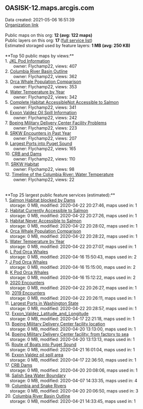 <h2>OASISK-12.maps.arcgis.com</h2> Data created: 2021-05-06 16:51:39 <br /><a target='new' href='https://OASISK-12.maps.arcgis.com'>Organization link</a><br /><br />Public maps on this org: <b>12 (avg: 122 maps)</b><br />Public layers on this org: <b>17 </b>(<a target='new' href='https://services.arcgis.com/5qmQWAuB254fDKnb/ArcGIS/rest/services'>full service list</a>)<br />Estimated storaged used by feature layers: <b>1 MB (avg: 250 KB)</b><br /><br />**Top 50 public maps by views:**<br />  1. <a target='new' href='https://www.arcgis.com/home/item.html?id=da0cbde6175e4a498c513ec0bd8d801a'>JKL Pod Information</a> <br />  &nbsp;&nbsp;&nbsp;&nbsp; &nbsp;&nbsp;owner: Flychamp22, views: 407<br />  2. <a target='new' href='https://www.arcgis.com/home/item.html?id=83585ed2a1fd4eb8bcc22558b2e8b603'>Columbia River Basin Outline</a> <br />  &nbsp;&nbsp;&nbsp;&nbsp; &nbsp;&nbsp;owner: Flychamp22, views: 362<br />  3. <a target='new' href='https://www.arcgis.com/home/item.html?id=7889e9d228a14f9bb39b03fa75a4efa5'>Orca Whale Population Comparison</a> <br />  &nbsp;&nbsp;&nbsp;&nbsp; &nbsp;&nbsp;owner: Flychamp22, views: 353<br />  4. <a target='new' href='https://www.arcgis.com/home/item.html?id=1fba68b8b3d841baad71b037810a8b34'>Water Temperature by Year</a> <br />  &nbsp;&nbsp;&nbsp;&nbsp; &nbsp;&nbsp;owner: Flychamp22, views: 342<br />  5. <a target='new' href='https://www.arcgis.com/home/item.html?id=19c79f6de83f4c8baa4e4355a2441655'>Complete Habitat AccessibleNot Accessible to Salmon</a> <br />  &nbsp;&nbsp;&nbsp;&nbsp; &nbsp;&nbsp;owner: Flychamp22, views: 341<br />  6. <a target='new' href='https://www.arcgis.com/home/item.html?id=c74759d0097f43c8ad8427ce9e35de43'>Exxon Valdez Oil Spill Information</a> <br />  &nbsp;&nbsp;&nbsp;&nbsp; &nbsp;&nbsp;owner: Flychamp22, views: 242<br />  7. <a target='new' href='https://www.arcgis.com/home/item.html?id=e3489fec89c84f6f95db9ad763104590'>Boeing Military Delivery Center Facility Problems</a> <br />  &nbsp;&nbsp;&nbsp;&nbsp; &nbsp;&nbsp;owner: Flychamp22, views: 223<br />  8. <a target='new' href='https://www.arcgis.com/home/item.html?id=1fc71ad491a24e1abcec8c5555e41434'>SRKW Encounters in Past Year</a> <br />  &nbsp;&nbsp;&nbsp;&nbsp; &nbsp;&nbsp;owner: Flychamp22, views: 207<br />  9. <a target='new' href='https://www.arcgis.com/home/item.html?id=f91b4dcb9adb498082fb35d11fab6131'>Largest Ports into Puget Sound</a> <br />  &nbsp;&nbsp;&nbsp;&nbsp; &nbsp;&nbsp;owner: Flychamp22, views: 165<br />  10. <a target='new' href='https://www.arcgis.com/home/item.html?id=6c0d020664a64a58a2f42150f53b5114'>CRB and Dams </a> <br />  &nbsp;&nbsp;&nbsp;&nbsp; &nbsp;&nbsp;owner: Flychamp22, views: 110<br />  11. <a target='new' href='https://www.arcgis.com/home/item.html?id=6bb79631ee3d431c9186696ea89a6b75'>SRKW Habitat</a> <br />  &nbsp;&nbsp;&nbsp;&nbsp; &nbsp;&nbsp;owner: Flychamp22, views: 98<br />  12. <a target='new' href='https://www.arcgis.com/home/item.html?id=d6279cf07498492da66809194eb9874e'>Timeline of the Columbia River: Water Temperature</a> <br />  &nbsp;&nbsp;&nbsp;&nbsp; &nbsp;&nbsp;owner: Flychamp22, views: 22<br /><br /><br />**Top 25 largest public feature services (estimated):**<br /> 1. <a target='new' href='https://www.arcgis.com/home/item.html?id=9b3b10dc58f248559fa8c3f4b890047a'>Salmon Habitat blocked by Dams</a><br /> &nbsp;&nbsp;&nbsp;&nbsp;storage: 0 MB, modified: 2020-04-22 20:27:46, maps used in: 1<br /> 2. <a target='new' href='https://www.arcgis.com/home/item.html?id=c5090f00f3c04eeca42ef4ddfcb16cf5'>Habitat Currently Accessible to Salmon</a><br /> &nbsp;&nbsp;&nbsp;&nbsp;storage: 0 MB, modified: 2020-04-22 20:27:26, maps used in: 1<br /> 3. <a target='new' href='https://www.arcgis.com/home/item.html?id=a547d08fc2324711a4432457f1b2ba0c'>Habitat Never Accessible to Salmon</a><br /> &nbsp;&nbsp;&nbsp;&nbsp;storage: 0 MB, modified: 2020-04-22 20:28:02, maps used in: 1<br /> 4. <a target='new' href='https://www.arcgis.com/home/item.html?id=dd37665d932a4975830940b9e80051d7'>Orca Whale Population Comparison</a><br /> &nbsp;&nbsp;&nbsp;&nbsp;storage: 0 MB, modified: 2020-04-22 20:28:22, maps used in: 1<br /> 5. <a target='new' href='https://www.arcgis.com/home/item.html?id=cb6f3ce0ed0d468384b8ecd69229c8bc'>Water Temperature by Year</a><br /> &nbsp;&nbsp;&nbsp;&nbsp;storage: 0 MB, modified: 2020-04-22 20:27:07, maps used in: 1<br /> 6. <a target='new' href='https://www.arcgis.com/home/item.html?id=45417dcfdc47460b9f61931e1f8d6767'>L Pod Orca Whales</a><br /> &nbsp;&nbsp;&nbsp;&nbsp;storage: 0 MB, modified: 2020-04-16 15:50:43, maps used in: 2<br /> 7. <a target='new' href='https://www.arcgis.com/home/item.html?id=a82a0e3f8ec943ee84209f1ce4873fb7'>J Pod Orca Whales</a><br /> &nbsp;&nbsp;&nbsp;&nbsp;storage: 0 MB, modified: 2020-04-16 15:15:00, maps used in: 2<br /> 8. <a target='new' href='https://www.arcgis.com/home/item.html?id=0a93e8a777624ac692d662f509f124c4'>K Pod Orca Whales</a><br /> &nbsp;&nbsp;&nbsp;&nbsp;storage: 0 MB, modified: 2020-04-16 15:12:22, maps used in: 2<br /> 9. <a target='new' href='https://www.arcgis.com/home/item.html?id=bc7cf3d9be9f4edbbbd200b225343f5a'>2020 Encounters</a><br /> &nbsp;&nbsp;&nbsp;&nbsp;storage: 0 MB, modified: 2020-04-22 20:26:27, maps used in: 1<br /> 10. <a target='new' href='https://www.arcgis.com/home/item.html?id=c8ff219128714ed4b1d5082877264543'>2019 Encounters</a><br /> &nbsp;&nbsp;&nbsp;&nbsp;storage: 0 MB, modified: 2020-04-22 20:26:11, maps used in: 1<br /> 11. <a target='new' href='https://www.arcgis.com/home/item.html?id=faf7893da8a848d0acdf53d05c8a75ab'>Largest Ports in Washington State</a><br /> &nbsp;&nbsp;&nbsp;&nbsp;storage: 0 MB, modified: 2020-04-22 20:28:57, maps used in: 1<br /> 12. <a target='new' href='https://www.arcgis.com/home/item.html?id=a1f0fc26014f46c6af9350fbf078cbed'>Exxon_Valdez_Latitude_and_Longitude</a><br /> &nbsp;&nbsp;&nbsp;&nbsp;storage: 0 MB, modified: 2020-04-17 22:21:18, maps used in: 1<br /> 13. <a target='new' href='https://www.arcgis.com/home/item.html?id=6a9652bf2c7447708c100d81e3ce2b00'>Boeing Military Delivery Center facility location</a><br /> &nbsp;&nbsp;&nbsp;&nbsp;storage: 0 MB, modified: 2020-04-20 13:13:00, maps used in: 1<br /> 14. <a target='new' href='https://www.arcgis.com/home/item.html?id=60ad9603283b41d5b2317210b4abc811'>Boeing Military Delivery Center facility: from factory to sea</a><br /> &nbsp;&nbsp;&nbsp;&nbsp;storage: 0 MB, modified: 2020-04-20 13:13:13, maps used in: 1<br /> 15. <a target='new' href='https://www.arcgis.com/home/item.html?id=512d1f654c1b488c8290cf081788dfb1'>Route of Boats into Puget Sound</a><br /> &nbsp;&nbsp;&nbsp;&nbsp;storage: 0 MB, modified: 2020-04-21 16:01:04, maps used in: 1<br /> 16. <a target='new' href='https://www.arcgis.com/home/item.html?id=af31478fda2843c9a306ba703a4ae937'>Exxon Valdez oil spill area</a><br /> &nbsp;&nbsp;&nbsp;&nbsp;storage: 0 MB, modified: 2020-04-17 22:36:50, maps used in: 1<br /> 17. <a target='new' href='https://www.arcgis.com/home/item.html?id=179f0978c98d4eb7bf6b0af2c0f04a4b'>CRB Dams</a><br /> &nbsp;&nbsp;&nbsp;&nbsp;storage: 0 MB, modified: 2020-04-20 20:08:06, maps used in: 1<br /> 18. <a target='new' href='https://www.arcgis.com/home/item.html?id=6c1bc5c0b9224a98aecd7e3deaff197a'>Salish Sea Water Boundary</a><br /> &nbsp;&nbsp;&nbsp;&nbsp;storage: 0 MB, modified: 2020-04-07 14:33:35, maps used in: 4<br /> 19. <a target='new' href='https://www.arcgis.com/home/item.html?id=e79f9a7be7f34350a5c0bb2bf511ed27'>Columbia and Snake Rivers</a><br /> &nbsp;&nbsp;&nbsp;&nbsp;storage: 0 MB, modified: 2020-04-20 20:06:50, maps used in: 3<br /> 20. <a target='new' href='https://www.arcgis.com/home/item.html?id=ebc66e0e6f204d37828ee92bb327343d'>Columbia River Basin Outline</a><br /> &nbsp;&nbsp;&nbsp;&nbsp;storage: 0 MB, modified: 2020-04-21 14:33:45, maps used in: 1<br />